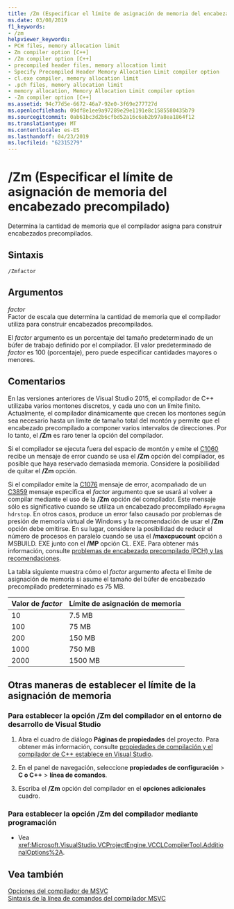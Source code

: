 ```yaml
---
title: /Zm (Especificar el límite de asignación de memoria del encabezado precompilado)
ms.date: 03/08/2019
f1_keywords:
- /zm
helpviewer_keywords:
- PCH files, memory allocation limit
- Zm compiler option [C++]
- /Zm compiler option [C++]
- precompiled header files, memory allocation limit
- Specify Precompiled Header Memory Allocation Limit compiler option
- cl.exe compiler, memory allocation limit
- .pch files, memory allocation limit
- memory allocation, Memory Allocation Limit compiler option
- -Zm compiler option [C++]
ms.assetid: 94c77d5e-6672-46a7-92e0-3f69e277727d
ms.openlocfilehash: 09df8e1ee9a97289e29e1191e8c1585580435b79
ms.sourcegitcommit: 0ab61bc3d2b6cfbd52a16c6ab2b97a8ea1864f12
ms.translationtype: MT
ms.contentlocale: es-ES
ms.lasthandoff: 04/23/2019
ms.locfileid: "62315279"
---
```

# <a name="zm-specify-precompiled-header-memory-allocation-limit"></a>/Zm (Especificar el límite de asignación de memoria del encabezado precompilado)

Determina la cantidad de memoria que el compilador asigna para construir encabezados precompilados.

## <a name="syntax"></a>Sintaxis

```
/Zmfactor
```

## <a name="arguments"></a>Argumentos

*factor*<br/>
Factor de escala que determina la cantidad de memoria que el compilador utiliza para construir encabezados precompilados.

El *factor* argumento es un porcentaje del tamaño predeterminado de un búfer de trabajo definido por el compilador. El valor predeterminado de *factor* es 100 (porcentaje), pero puede especificar cantidades mayores o menores.

## <a name="remarks"></a>Comentarios

En las versiones anteriores de Visual Studio 2015, el compilador de C++ utilizaba varios montones discretos, y cada uno con un límite finito. Actualmente, el compilador dinámicamente que crecen los montones según sea necesario hasta un límite de tamaño total del montón y permite que el encabezado precompilado a componer varios intervalos de direcciones. Por lo tanto, el **/Zm** es raro tener la opción del compilador.

Si el compilador se ejecuta fuera del espacio de montón y emite el [C1060](../../error-messages/compiler-errors-1/fatal-error-c1060.md) recibe un mensaje de error cuando se usa el **/Zm** opción del compilador, es posible que haya reservado demasiada memoria. Considere la posibilidad de quitar el **/Zm** opción.

Si el compilador emite la [C1076](../../error-messages/compiler-errors-1/fatal-error-c1076.md) mensaje de error, acompañado de un [C3859](../../error-messages/compiler-errors-2/compiler-error-c3859.md) mensaje especifica el *factor* argumento que se usará al volver a compilar mediante el uso de la **/Zm** opción del compilador. Este mensaje sólo es significativo cuando se utiliza un encabezado precompilado `#pragma hdrstop`. En otros casos, produce un error falso causado por problemas de presión de memoria virtual de Windows y la recomendación de usar el **/Zm** opción debe omitirse. En su lugar, considere la posibilidad de reducir el número de procesos en paralelo cuando se usa el **/maxcpucount** opción a MSBUILD. EXE junto con el **/MP** opción CL. EXE. Para obtener más información, consulte [problemas de encabezado precompilado (PCH) y las recomendaciones](https://devblogs.microsoft.com/cppblog/precompiled-header-pch-issues-and-recommendations/).

La tabla siguiente muestra cómo el *factor* argumento afecta el límite de asignación de memoria si asume el tamaño del búfer de encabezado precompilado predeterminado es 75 MB.

|Valor de *factor*|Límite de asignación de memoria|
|-----------------------|-----------------------------|
|10|7.5 MB|
|100|75 MB|
|200|150 MB|
|1000|750 MB|
|2000|1500 MB|

## <a name="other-ways-to-set-the-memory-allocation-limit"></a>Otras maneras de establecer el límite de la asignación de memoria

### <a name="to-set-the-zm-compiler-option-in-the-visual-studio-development-environment"></a>Para establecer la opción /Zm del compilador en el entorno de desarrollo de Visual Studio

1. Abra el cuadro de diálogo **Páginas de propiedades** del proyecto. Para obtener más información, consulte [propiedades de compilación y el compilador de C++ establece en Visual Studio](../working-with-project-properties.md).

1. En el panel de navegación, seleccione **propiedades de configuración** > **C o C++** > **línea de comandos**.

1. Escriba el **/Zm** opción del compilador en el **opciones adicionales** cuadro.

### <a name="to-set-the-zm-compiler-option-programmatically"></a>Para establecer la opción /Zm del compilador mediante programación

- Vea <xref:Microsoft.VisualStudio.VCProjectEngine.VCCLCompilerTool.AdditionalOptions%2A>.

## <a name="see-also"></a>Vea también

[Opciones del compilador de MSVC](compiler-options.md)<br/>
[Sintaxis de la línea de comandos del compilador MSVC](compiler-command-line-syntax.md)
